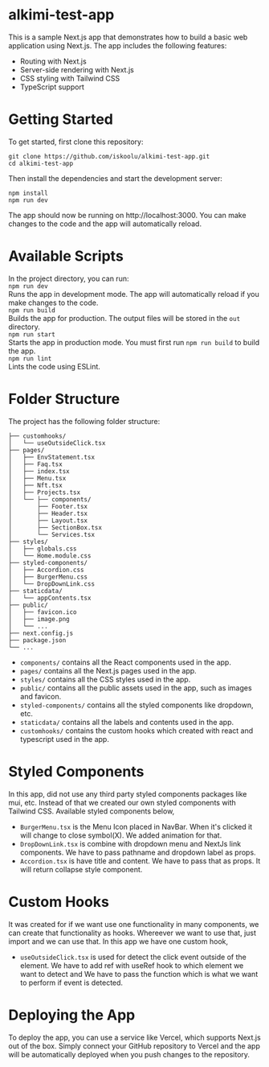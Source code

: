 # alkimi-test-app
This is a sample Next.js app that demonstrates how to build a basic web application using Next.js. The app includes the following features:

- Routing with Next.js
- Server-side rendering with Next.js
- CSS styling with Tailwind CSS
- TypeScript support

# Getting Started
To get started, first clone this repository:
```
git clone https://github.com/iskoolu/alkimi-test-app.git
cd alkimi-test-app
```
Then install the dependencies and start the development server:
```
npm install
npm run dev
```
The app should now be running on http://localhost:3000. You can make changes to the code and the app will automatically reload.

# Available Scripts
In the project directory, you can run:  
`npm run dev`  
Runs the app in development mode. The app will automatically reload if you make changes to the code.  
`npm run build`  
Builds the app for production. The output files will be stored in the `out` directory.  
`npm run start`   
Starts the app in production mode. You must first run `npm run build` to build the app.   
`npm run lint`   
Lints the code using ESLint.  
# Folder Structure  
The project has the following folder structure:   
```
├── customhooks/
│   └── useOutsideClick.tsx
├── pages/
│   ├── EnvStatement.tsx
│   ├── Faq.tsx
│   ├── index.tsx
│   ├── Menu.tsx
│   ├── Nft.tsx
│   ├── Projects.tsx
│   └── ├── components/
│       ├── Footer.tsx
│       ├── Header.tsx
│       ├── Layout.tsx
│       ├── SectionBox.tsx
│       └── Services.tsx
├── styles/
│   ├── globals.css
│   └── Home.module.css
├── styled-components/
│   ├── Accordion.css
│   ├── BurgerMenu.css
│   └── DropDownLink.css
├── staticdata/
│   └── appContents.tsx
├── public/
│   ├── favicon.ico
│   ├── image.png
│   └── ...
├── next.config.js
├── package.json
└── ...
```

- `components/` contains all the React components used in the app.  
- `pages/` contains all the Next.js pages used in the app.  
- `styles/` contains all the CSS styles used in the app.  
- `public/` contains all the public assets used in the app, such as images and favicon.  
- `styled-components/` contains all the styled components like dropdown, etc.  
- `staticdata/` contains all the labels and contents used in the app.  
- `customhooks/` contains the custom hooks which created with react and typescript used in the app.

# Styled Components
In this app, did not use any third party styled components packages like mui, etc. Instead of that we created our own styled components with Tailwind CSS. Available styled components below,

- `BurgerMenu.tsx` is the Menu Icon placed in NavBar. When it's clicked it will change to close symbol(X). We added animation for that.  
- `DropDownLink.tsx` is combine with dropdown menu and NextJs link components. We have to pass pathname and dropdown label as props.  
- `Accordion.tsx` is have title and content. We have to pass that as props. It will return collapse style component.  

# Custom Hooks
It was created for if we want use one functionality in many components, we can create that functionality as hooks. Whereever we want to use that, just import and we can use that. In this app we have one custom hook,

- `useOutsideClick.tsx` is used for detect the click event outside of the element. We have to add ref with useRef hook to which element we want to detect and We have to pass the function which is what we want to perform if event is detected. 


# Deploying the App
To deploy the app, you can use a service like Vercel, which supports Next.js out of the box. Simply connect your GitHub repository to Vercel and the app will be automatically deployed when you push changes to the repository. 
